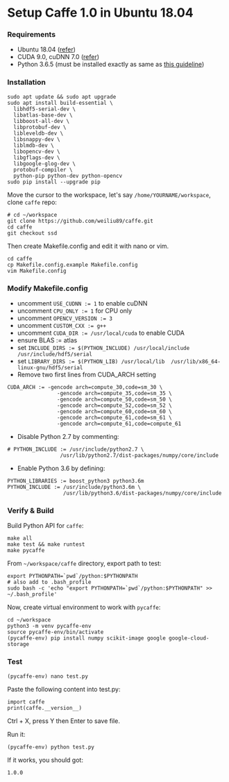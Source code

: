 # Setup Caffe 1.0 in Ubuntu 18.04


### Requirements

- Ubuntu 18.04 ([refer](https://github.com/greenglobal/ggml-docs/blob/master/setup_ubuntu_1804_from_minimalcd.md))
- CUDA 9.0, cuDNN 7.0 ([refer](https://github.com/greenglobal/ggml-docs/blob/master/setup_machine_for_deep_learning.md))
- Python 3.6.5 (must be installed exactly as same as [this guideline](https://github.com/greenglobal/ggml-docs/blob/master/setup_python_3_dev_environment.md))


### Installation

```
sudo apt update && sudo apt upgrade
sudo apt install build-essential \
  libhdf5-serial-dev \
  libatlas-base-dev \
  libboost-all-dev \
  libprotobuf-dev \
  libleveldb-dev \
  libsnappy-dev \
  liblmdb-dev \
  libopencv-dev \
  libgflags-dev \
  libgoogle-glog-dev \
  protobuf-compiler \
  python-pip python-dev python-opencv
sudo pip install --upgrade pip
```

Move the cursor to the workspace, let's say `/home/YOURNAME/workspace`, clone `caffe` repo:

```
# cd ~/workspace
git clone https://github.com/weiliu89/caffe.git
cd caffe
git checkout ssd
```

Then create Makefile.config and edit it with nano or vim.

```
cd caffe
cp Makefile.config.example Makefile.config
vim Makefile.config
```

### Modify Makefile.config

- uncomment `USE_CUDNN := 1` to enable cuDNN
- uncomment `CPU_ONLY := 1` for CPU only
- uncomment `OPENCV_VERSION := 3`
- uncomment `CUSTOM_CXX := g++`
- uncomment `CUDA_DIR := /usr/local/cuda` to enable CUDA
- ensure BLAS := atlas
- set `INCLUDE_DIRS := $(PYTHON_INCLUDE) /usr/local/include  /usr/include/hdf5/serial`
- set `LIBRARY_DIRS := $(PYTHON_LIB) /usr/local/lib  /usr/lib/x86_64-linux-gnu/hdf5/serial`
- Remove two first lines from CUDA_ARCH setting

```
CUDA_ARCH := -gencode arch=compute_30,code=sm_30 \ 
				-gencode arch=compute_35,code=sm_35 \
				-gencode arch=compute_50,code=sm_50 \
				-gencode arch=compute_52,code=sm_52 \
				-gencode arch=compute_60,code=sm_60 \
				-gencode arch=compute_61,code=sm_61 \
				-gencode arch=compute_61,code=compute_61
```

- Disable Python 2.7 by commenting:

```
# PYTHON_INCLUDE := /usr/include/python2.7 \
                 /usr/lib/python2.7/dist-packages/numpy/core/include
```

- Enable Python 3.6 by defining:

```
PYTHON_LIBRARIES := boost_python3 python3.6m
PYTHON_INCLUDE := /usr/include/python3.6m \
                  /usr/lib/python3.6/dist-packages/numpy/core/include
 ```


### Verify & Build

Build Python API for `caffe`:

```
make all
make test && make runtest
make pycaffe
```

From `~/workspace/caffe` directory, export path to test:

```
export PYTHONPATH=`pwd`/python:$PYTHONPATH
# also add to .bash_profile
sudo bash -c 'echo "export PYTHONPATH=`pwd`/python:$PYTHONPATH" >> ~/.bash_profile'
```

Now, create virtual environment to work with `pycaffe`:

```
cd ~/workspace
python3 -m venv pycaffe-env
source pycaffe-env/bin/activate
(pycaffe-env) pip install numpy scikit-image google google-cloud-storage
```

### Test

```
(pycaffe-env) nano test.py
```

Paste the following content into test.py:

```
import caffe
print(caffe.__version__)
```
Ctrl + X, press Y then Enter to save file.

Run it:

```
(pycaffe-env) python test.py
```

If it works, you should got:

```
1.0.0
```
